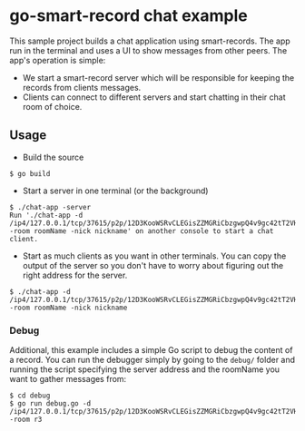 # go-smart-record chat example
This sample project builds a chat application using smart-records. The app run in the terminal and uses a UI to show messages from other peers. The app's operation is simple:
- We start a smart-record server which will be responsible for keeping the records from clients messages.
- Clients can connect to different servers and start chatting in their chat room of choice.

## Usage
- Build the source
```
$ go build
```
- Start a server in one terminal (or the background)
```
$ ./chat-app -server
Run './chat-app -d /ip4/127.0.0.1/tcp/37615/p2p/12D3KooWSRvCLEGisZZMGRiCbzgwpQ4v9gc42tT2VHwZTYYKWfCq -room roomName -nick nickname' on another console to start a chat client.
```
- Start as much clients as you want in other terminals. You can copy the output of the server so you don't have to worry about figuring out the right address for the server.
```
$ ./chat-app -d /ip4/127.0.0.1/tcp/37615/p2p/12D3KooWSRvCLEGisZZMGRiCbzgwpQ4v9gc42tT2VHwZTYYKWfCq -room roomName -nick nickname
```

### Debug
Additional, this example includes a simple Go script to debug the content of a record. You can run the debugger simply by going to the `debug/` folder and running the script specifying the server address and the roomName you want to gather messages from:
```
$ cd debug
$ go run debug.go -d /ip4/127.0.0.1/tcp/37615/p2p/12D3KooWSRvCLEGisZZMGRiCbzgwpQ4v9gc42tT2VHwZTYYKWfCq -room r3 
```
